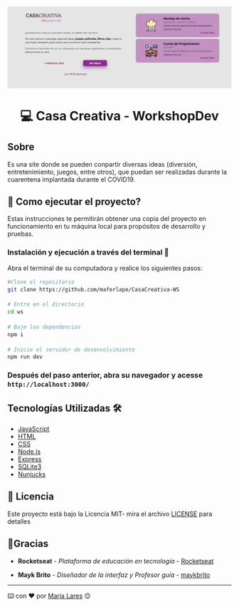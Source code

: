 <p align="center">
  <img src="public/layout.png">
</p>



# <p align="center">💻 Casa Creativa - WorkshopDev</p>

## Sobre
Es una site donde se pueden conpartir diversas ideas (diversión, entretenimiento, juegos, entre otros), que puedan ser realizadas durante la cuarentena implantada durante el COVID19.

## 🤔 Como ejecutar el proyecto? 

Estas instrucciones te permitirán obtener una copia del proyecto en funcionamiento en tu máquina local para propósitos de desarrollo y pruebas.

### Instalación y ejecución a través del terminal 🔧

Abra el terminal de su computadora y realice los siguientes pasos:


```bash
#Clone el repositorio
git clone https://github.com/maferlape/CasaCreativa-WS

# Entre en el directorio
cd ws

# Baje las dependencias
npm i

# Inicie el servidor de desenvolvimiento
npm run dev
```

### Después del paso anterior, abra su navegador y acesse `http://localhost:3000/`


## Tecnologías Utilizadas 🛠️

* [JavaScript](https://www.javascript.com/)
* [HTML](https://www.w3schools.com/html/)
* [CSS](https://www.w3.org/Style/CSS/Overview.en.html)
* [Node.js](https://nodejs.org/en/)
* [Express](https://expressjs.com/)
* [SQLite3](https://www.sqlite.org/index.html)
* [Nunjucks](https://mozilla.github.io/nunjucks/)

## 📄 Licencia 

Este proyecto está bajo la Licencia MIT- mira el archivo [LICENSE](LICENSE.md) para detalles

## 🎁Gracias 

* **Rocketseat** - *Plataforma de educación en tecnología* - [Rocketseat](https://github.com/rocketseat)

* **Mayk Brito** - *Diseñador de la interfaz y Profesor guía* - [maykbrito](https://github.com/maykbrito)

---
⌨️ con ❤️ por [Maria Lares](www.linkedin.com/in/maria-lares) 😊
